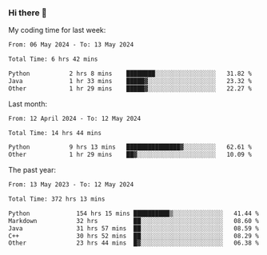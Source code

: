 ### Hi there 👋

My coding time for last week:

<!--START_SECTION:week-->

```txt
From: 06 May 2024 - To: 13 May 2024

Total Time: 6 hrs 42 mins

Python           2 hrs 8 mins    ████████░░░░░░░░░░░░░░░░░   31.82 %
Java             1 hr 33 mins    █████▓░░░░░░░░░░░░░░░░░░░   23.32 %
Other            1 hr 29 mins    █████▓░░░░░░░░░░░░░░░░░░░   22.27 %
```

<!--END_SECTION:week-->

Last month:

<!--START_SECTION:month-->

```txt
From: 12 April 2024 - To: 12 May 2024

Total Time: 14 hrs 44 mins

Python           9 hrs 13 mins   ███████████████▓░░░░░░░░░   62.61 %
Other            1 hr 29 mins    ██▓░░░░░░░░░░░░░░░░░░░░░░   10.09 %
```

<!--END_SECTION:month-->

The past year:

<!--START_SECTION:year-->

```txt
From: 13 May 2023 - To: 12 May 2024

Total Time: 372 hrs 13 mins

Python             154 hrs 15 mins ██████████▒░░░░░░░░░░░░░░   41.44 %
Markdown           32 hrs          ██░░░░░░░░░░░░░░░░░░░░░░░   08.60 %
Java               31 hrs 57 mins  ██░░░░░░░░░░░░░░░░░░░░░░░   08.59 %
C++                30 hrs 52 mins  ██░░░░░░░░░░░░░░░░░░░░░░░   08.29 %
Other              23 hrs 44 mins  █▓░░░░░░░░░░░░░░░░░░░░░░░   06.38 %
```

<!--END_SECTION:year-->
